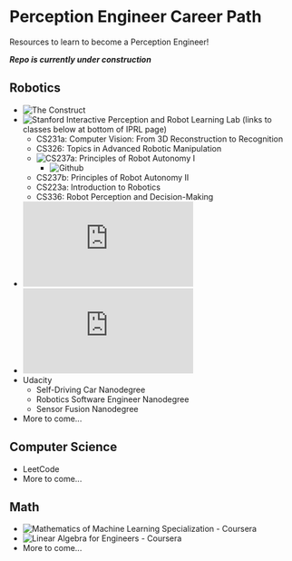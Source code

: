 # Perception Engineer Career Path

Resources to learn to become a Perception Engineer!

***Repo is currently under construction***

## Robotics

* ![The Construct](https://www.theconstructsim.com/)
* ![Stanford Interactive Perception and Robot Learning Lab](http://iprl.stanford.edu/) (links to classes below at bottom of IPRL page)
    * CS231a: Computer Vision: From 3D Reconstruction to Recognition
    * CS326: Topics in Advanced Robotic Manipulation
    * ![CS237a: Principles of Robot Autonomy I](https://stanfordasl.github.io/aa274a/)
        * ![Github](https://github.com/PrinciplesofRobotAutonomy)
    * CS237b: Principles of Robot Autonomy II
    * CS223a: Introduction to Robotics
    * CS336: Robot Perception and Decision-Making 
* ![ETH Zurich - Vision for Mobile Robots](http://rpg.ifi.uzh.ch/teaching.html)
* ![Georgia Tech - Intro to Perception and Robotics](https://dellaert.github.io/20S-3630/schedule.html)
* Udacity
    * Self-Driving Car Nanodegree
    * Robotics Software Engineer Nanodegree
    * Sensor Fusion Nanodegree
* More to come...


## Computer Science

* LeetCode
* More to come...


## Math

* ![Mathematics of Machine Learning Specialization - Coursera](https://www.coursera.org/specializations/mathematics-machine-learning)
* ![Linear Algebra for Engineers - Coursera](https://www.coursera.org/learn/matrix-algebra-engineers)
* More to come...


